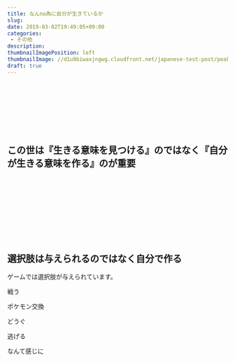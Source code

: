 ```yaml
---
title: なんno為に自分が生きているか
slug: 
date: 2019-03-02T19:49:05+09:00
categories: 
 - その他
description: 
thumbnailImagePosition: left
thumbnailImage: //d1u9biwaxjngwg.cloudfront.net/japanese-test-post/peak-140.jpg
draft: true
---
```


<!--more-->

&nbsp;

&nbsp;

&nbsp;

&nbsp;
<h2>この世は『生きる意味を見つける』のではなく『自分が生きる意味を作る』のが重要</h2>
&nbsp;

&nbsp;

&nbsp;

&nbsp;

&nbsp;
<h2>選択肢は与えられるのではなく自分で作る</h2>
ゲームでは選択肢が与えられています。

戦う

ポケモン交換

どうぐ

逃げる

なんて感じに

&nbsp;

&nbsp;

&nbsp;
